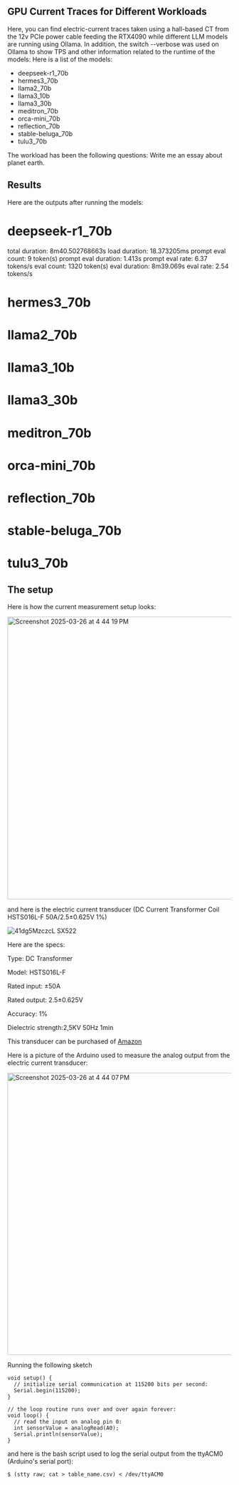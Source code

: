 ## GPU Current Traces for Different Workloads

Here, you can find electric-current traces taken using a hall-based CT from the 12v PCIe power cable feeding the RTX4090 while different LLM models are running using Ollama.
In addition, the switch --verbose was used on Ollama to show TPS and other information related to the runtime of the models:
Here is a list of the models:

* deepseek-r1_70b
* hermes3_70b
* llama2_70b
* llama3_10b
* llama3_30b
* meditron_70b
* orca-mini_70b
* reflection_70b
* stable-beluga_70b
* tulu3_70b

The workload has been the following questions: Write me an essay about planet earth.

## Results

Here are the outputs after running the models:

# deepseek-r1_70b
total duration:       8m40.502768663s
load duration:        18.373205ms
prompt eval count:    9 token(s)
prompt eval duration: 1.413s
prompt eval rate:     6.37 tokens/s
eval count:           1320 token(s)
eval duration:        8m39.069s
eval rate:            2.54 tokens/s
# hermes3_70b
# llama2_70b
# llama3_10b
# llama3_30b
# meditron_70b
# orca-mini_70b
# reflection_70b
# stable-beluga_70b
# tulu3_70b

## The setup

Here is how the current measurement setup looks:

<img width="634" alt="Screenshot 2025-03-26 at 4 44 19 PM" src="https://github.com/user-attachments/assets/533f1244-30a3-4817-8887-0536e5a3e604" />

and here is the electric current transducer (DC Current Transformer Coil HSTS016L-F 50A/2.5±0.625V 1%)

![41dg5MzczcL _SX522_](https://github.com/user-attachments/assets/77277676-6b94-4121-b702-d6f53dfc7e86)

Here are the specs:

Type: DC Transformer

Model: HSTS016L-F

Rated input: ±50A

Rated output: 2.5±0.625V

Accuracy: 1%

Dielectric strength:2,5KV 50Hz 1min

This transducer can be purchased of [Amazon](https://www.amazon.com/dp/B0CQ4MLK5B?ref=ppx_yo2ov_dt_b_fed_asin_title)

Here is a picture of the Arduino used to measure the analog output from the electric current transducer:

<img width="633" alt="Screenshot 2025-03-26 at 4 44 07 PM" src="https://github.com/user-attachments/assets/d15a2c3c-5e80-420e-b929-d9826e246526" />

Running the following sketch

```
void setup() {
  // initialize serial communication at 115200 bits per second:
  Serial.begin(115200);
}

// the loop routine runs over and over again forever:
void loop() {
  // read the input on analog pin 0:
  int sensorValue = analogRead(A0);
  Serial.println(sensorValue);
}
```

and here is the bash script used to log the serial output from the ttyACM0 (Arduino's serial port):

```
$ (stty raw; cat > table_name.csv) < /dev/ttyACM0
```

